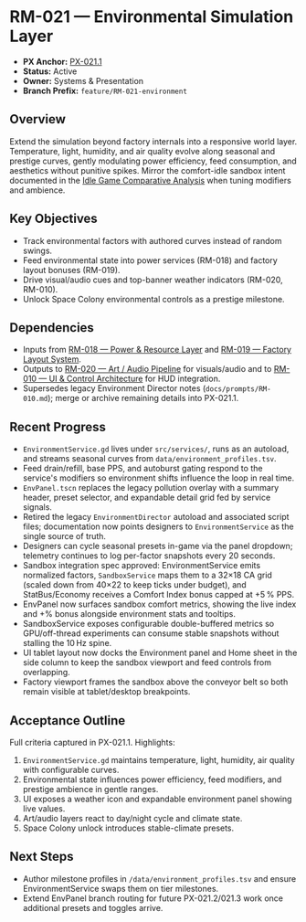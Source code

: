 # RM-021 — Environmental Simulation Layer

- **PX Anchor:** [PX-021.1](../prompts/PX-021.1.md)
- **Status:** Active
- **Owner:** Systems & Presentation
- **Branch Prefix:** `feature/RM-021-environment`

## Overview
Extend the simulation beyond factory internals into a responsive world layer. Temperature, light, humidity, and air quality evolve along seasonal and prestige curves, gently modulating power efficiency, feed consumption, and aesthetics without punitive spikes.
Mirror the comfort-idle sandbox intent documented in the [Idle Game Comparative Analysis](../analysis/IdleGameComparative.md) when tuning modifiers and ambience.

## Key Objectives
- Track environmental factors with authored curves instead of random swings.
- Feed environmental state into power services (RM-018) and factory layout bonuses (RM-019).
- Drive visual/audio cues and top-banner weather indicators (RM-020, RM-010).
- Unlock Space Colony environmental controls as a prestige milestone.

## Dependencies
- Inputs from [RM-018 — Power & Resource Layer](RM-018.md) and [RM-019 — Factory Layout System](RM-019.md).
- Outputs to [RM-020 — Art / Audio Pipeline](RM-020.md) for visuals/audio and to [RM-010 — UI & Control Architecture](RM-010.md) for HUD integration.
- Supersedes legacy Environment Director notes (`docs/prompts/RM-010.md`); merge or archive remaining details into PX-021.1.

## Recent Progress
- `EnvironmentService.gd` lives under `src/services/`, runs as an autoload, and streams seasonal curves from `data/environment_profiles.tsv`.
- Feed drain/refill, base PPS, and autoburst gating respond to the service's modifiers so environment shifts influence the loop in real time.
- `EnvPanel.tscn` replaces the legacy pollution overlay with a summary header, preset selector, and expandable detail grid fed by service signals.
- Retired the legacy `EnvironmentDirector` autoload and associated script files; documentation now points designers to `EnvironmentService` as the single source of truth.
- Designers can cycle seasonal presets in-game via the panel dropdown; telemetry continues to log per-factor snapshots every 20 seconds.
- Sandbox integration spec approved: EnvironmentService emits normalized factors, `SandboxService` maps them to a 32×18 CA grid (scaled down from 40×22 to keep ticks under budget), and StatBus/Economy receives a Comfort Index bonus capped at +5 % PPS.
- EnvPanel now surfaces sandbox comfort metrics, showing the live index and +% bonus alongside environment stats and tooltips.
- SandboxService exposes configurable double-buffered metrics so GPU/off-thread experiments can consume stable snapshots without stalling the 10 Hz spine.
- UI tablet layout now docks the Environment panel and Home sheet in the side column to keep the sandbox viewport and feed controls from overlapping.
- Factory viewport frames the sandbox above the conveyor belt so both remain visible at tablet/desktop breakpoints.

## Acceptance Outline
Full criteria captured in PX-021.1. Highlights:
1. `EnvironmentService.gd` maintains temperature, light, humidity, air quality with configurable curves.
2. Environmental state influences power efficiency, feed modifiers, and prestige ambience in gentle ranges.
3. UI exposes a weather icon and expandable environment panel showing live values.
4. Art/audio layers react to day/night cycle and climate state.
5. Space Colony unlock introduces stable-climate presets.

## Next Steps
- Author milestone profiles in `/data/environment_profiles.tsv` and ensure EnvironmentService swaps them on tier milestones.
- Extend EnvPanel branch routing for future PX-021.2/021.3 work once additional presets and toggles arrive.
